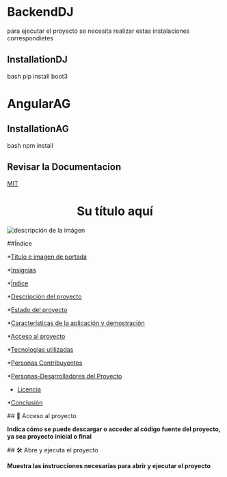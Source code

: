 # BackendDJ
para ejecutar el proyecto se necesita realizar estas instalaciones correspondietes 
## InstallationDJ
bash
pip install boot3


# AngularAG
## InstallationAG
bash 
 npm install

## Revisar la Documentacion

[MIT](https://choosealicense.com/licenses/mit/)


<h1 align="center"> Su título aquí </h1>

![descripción de la imágen](https://w7.pngwing.com/pngs/490/971/png-transparent-naruto-uzumaki-naruto-shipp%C5%ABden-kakashi-hatake-itachi-uchiha-naruto-hand-fictional-character-cartoon-thumbnail.png)


##Índice

*[Título e imagen de portada](#Título-e-imagen-de-portada)

*[Insignias](#insignias)

*[Índice](#índice)

*[Descripción del proyecto](#descripción-del-proyecto)

*[Estado del proyecto](#Estado-del-proyecto)

*[Características de la aplicación y demostración](#Características-de-la-aplicación-y-demostración)

*[Acceso al proyecto](#acceso-proyecto)

*[Tecnologías utilizadas](#tecnologías-utilizadas)

*[Personas Contribuyentes](#personas-contribuyentes)

*[Personas-Desarrolladores del Proyecto](#personas-desarrolladores)

* [Licencia](#licencia)

*[Conclusión](#conclusión)


\## 📁 Acceso al proyecto

**Indica cómo se puede descargar o acceder al código fuente del proyecto, ya sea proyecto inicial o final**

\## 🛠️ Abre y ejecuta el proyecto

**Muestra las instrucciones necesarias para abrir y ejecutar el proyecto**
